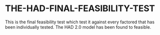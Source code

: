 # THE-HAD-FINAL-FEASIBILITY-TEST
This is the final feasibility test which test it against every factored that has been individually tested. The HAD 2.0 model has been found to feasible.

